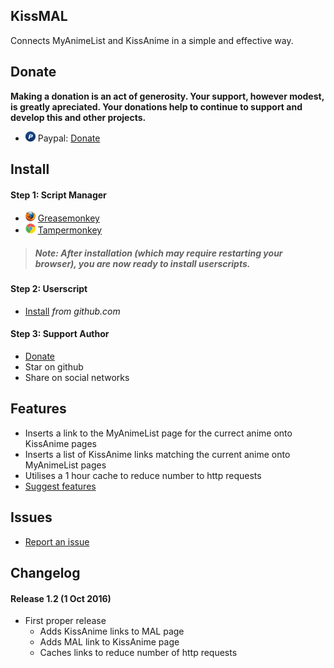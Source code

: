 ## KissMAL
Connects MyAnimeList and KissAnime in a simple and effective way.


## Donate
**Making a donation is an act of generosity. Your support, however modest, is greatly apreciated. Your donations help to continue to support and develop this and other projects.**

* ![Paypal](https://github.com/Juici/KissMAL/raw/gh-pages/images/paypal.png) Paypal: [Donate](http://bit.ly/JuiciPayPal)

## Install

#### Step 1: Script Manager
* ![Firefox](https://github.com/Juici/KissMAL/raw/gh-pages/images/firefox.png) [Greasemonkey](https://addons.mozilla.org/firefox/addon/greasemonkey/)
* ![Chrome](https://github.com/Juici/KissMAL/raw/gh-pages/images/chrome.png) [Tampermonkey](https://chrome.google.com/webstore/detail/tampermonkey/dhdgffkkebhmkfjojejmpbldmpobfkfo)

> ##### Note: After installation (which may require restarting your browser), you are now ready to install userscripts.

#### Step 2: Userscript
* [Install](https://github.com/Juici/KissMAL/raw/master/kissmal.user.js) *from github.com*


#### Step 3: Support Author
* [Donate](https://github.com/Juici/KissMAL#donate)
* Star on github
* Share on social networks


## Features
* Inserts a link to the MyAnimeList page for the currect anime onto KissAnime pages
* Inserts a list of KissAnime links matching the current anime onto MyAnimeList pages
* Utilises a 1 hour cache to reduce number to http requests
* [Suggest features](https://github.com/Juici/KissMAL/issues)


## Issues
* [Report an issue](https://github.com/Juici/KissMAL/issues)


## Changelog
#### Release 1.2 (1 Oct 2016)
* First proper release
  * Adds KissAnime links to MAL page
  * Adds MAL link to KissAnime page
  * Caches links to reduce number of http requests